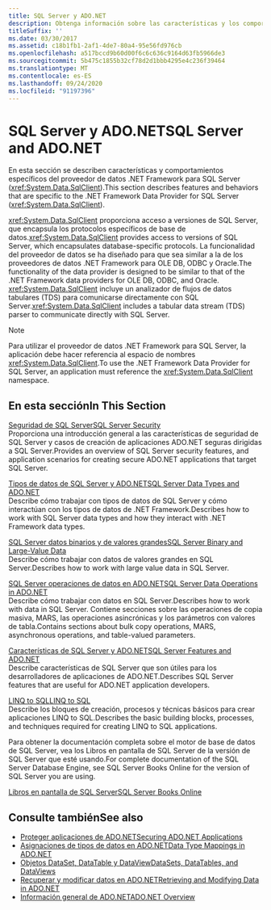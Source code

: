 ```yaml
---
title: SQL Server y ADO.NET
description: Obtenga información sobre las características y los comportamientos del proveedor de datos de .NET Framework para SQL Server, que encapsula los protocolos específicos de la base de datos.
titleSuffix: ''
ms.date: 03/30/2017
ms.assetid: c18b1fb1-2af1-4de7-80a4-95e56fd976cb
ms.openlocfilehash: a517bccd9b60d00f6c6c636c9164d63fb5966de3
ms.sourcegitcommit: 5b475c1855b32cf78d2d1bbb4295e4c236f39464
ms.translationtype: MT
ms.contentlocale: es-ES
ms.lasthandoff: 09/24/2020
ms.locfileid: "91197396"
---
```

# <a name="sql-server-and-adonet"></a><span data-ttu-id="a595b-103">SQL Server y ADO.NET</span><span class="sxs-lookup"><span data-stu-id="a595b-103">SQL Server and ADO.NET</span></span>

<span data-ttu-id="a595b-104">En esta sección se describen características y comportamientos específicos del proveedor de datos .NET Framework para SQL Server (<xref:System.Data.SqlClient>).</span><span class="sxs-lookup"><span data-stu-id="a595b-104">This section describes features and behaviors that are specific to the .NET Framework Data Provider for SQL Server (<xref:System.Data.SqlClient>).</span></span>  
  
 <span data-ttu-id="a595b-105"><xref:System.Data.SqlClient> proporciona acceso a versiones de SQL Server, que encapsula los protocolos específicos de base de datos.</span><span class="sxs-lookup"><span data-stu-id="a595b-105"><xref:System.Data.SqlClient> provides access to versions of SQL Server, which encapsulates database-specific protocols.</span></span> <span data-ttu-id="a595b-106">La funcionalidad del proveedor de datos se ha diseñado para que sea similar a la de los proveedores de datos .NET Framework para OLE DB, ODBC y Oracle.</span><span class="sxs-lookup"><span data-stu-id="a595b-106">The functionality of the data provider is designed to be similar to that of the .NET Framework data providers for OLE DB, ODBC, and Oracle.</span></span> <span data-ttu-id="a595b-107"><xref:System.Data.SqlClient> incluye un analizador de flujos de datos tabulares (TDS) para comunicarse directamente con SQL Server.</span><span class="sxs-lookup"><span data-stu-id="a595b-107"><xref:System.Data.SqlClient> includes a tabular data stream (TDS) parser to communicate directly with SQL Server.</span></span>  
  
> [!NOTE]
> <span data-ttu-id="a595b-108">Para utilizar el proveedor de datos .NET Framework para SQL Server, la aplicación debe hacer referencia al espacio de nombres <xref:System.Data.SqlClient>.</span><span class="sxs-lookup"><span data-stu-id="a595b-108">To use the .NET Framework Data Provider for SQL Server, an application must reference the <xref:System.Data.SqlClient> namespace.</span></span>  
  
## <a name="in-this-section"></a><span data-ttu-id="a595b-109">En esta sección</span><span class="sxs-lookup"><span data-stu-id="a595b-109">In This Section</span></span>  

 [<span data-ttu-id="a595b-110">Seguridad de SQL Server</span><span class="sxs-lookup"><span data-stu-id="a595b-110">SQL Server Security</span></span>](sql-server-security.md)  
 <span data-ttu-id="a595b-111">Proporciona una introducción general a las características de seguridad de SQL Server y casos de creación de aplicaciones ADO.NET seguras dirigidas a SQL Server.</span><span class="sxs-lookup"><span data-stu-id="a595b-111">Provides an overview of SQL Server security features, and application scenarios for creating secure ADO.NET applications that target SQL Server.</span></span>  
  
 [<span data-ttu-id="a595b-112">Tipos de datos de SQL Server y ADO.NET</span><span class="sxs-lookup"><span data-stu-id="a595b-112">SQL Server Data Types and ADO.NET</span></span>](sql-server-data-types.md)  
 <span data-ttu-id="a595b-113">Describe cómo trabajar con tipos de datos de SQL Server y cómo interactúan con los tipos de datos de .NET Framework.</span><span class="sxs-lookup"><span data-stu-id="a595b-113">Describes how to work with SQL Server data types and how they interact with .NET Framework data types.</span></span>  
  
 [<span data-ttu-id="a595b-114">SQL Server datos binarios y de valores grandes</span><span class="sxs-lookup"><span data-stu-id="a595b-114">SQL Server Binary and Large-Value Data</span></span>](sql-server-binary-and-large-value-data.md)  
 <span data-ttu-id="a595b-115">Describe cómo trabajar con datos de valores grandes en SQL Server.</span><span class="sxs-lookup"><span data-stu-id="a595b-115">Describes how to work with large value data in SQL Server.</span></span>  
  
 [<span data-ttu-id="a595b-116">SQL Server operaciones de datos en ADO.NET</span><span class="sxs-lookup"><span data-stu-id="a595b-116">SQL Server Data Operations in ADO.NET</span></span>](sql-server-data-operations.md)  
 <span data-ttu-id="a595b-117">Describe cómo trabajar con datos en SQL Server.</span><span class="sxs-lookup"><span data-stu-id="a595b-117">Describes how to work with data in SQL Server.</span></span> <span data-ttu-id="a595b-118">Contiene secciones sobre las operaciones de copia masiva, MARS, las operaciones asincrónicas y los parámetros con valores de tabla.</span><span class="sxs-lookup"><span data-stu-id="a595b-118">Contains sections about bulk copy operations, MARS, asynchronous operations, and table-valued parameters.</span></span>  
  
 [<span data-ttu-id="a595b-119">Características de SQL Server y ADO.NET</span><span class="sxs-lookup"><span data-stu-id="a595b-119">SQL Server Features and ADO.NET</span></span>](sql-server-features-and-adonet.md)  
 <span data-ttu-id="a595b-120">Describe características de SQL Server que son útiles para los desarrolladores de aplicaciones de ADO.NET.</span><span class="sxs-lookup"><span data-stu-id="a595b-120">Describes SQL Server features that are useful for ADO.NET application developers.</span></span>  
  
 [<span data-ttu-id="a595b-121">LINQ to SQL</span><span class="sxs-lookup"><span data-stu-id="a595b-121">LINQ to SQL</span></span>](./linq/index.md)  
 <span data-ttu-id="a595b-122">Describe los bloques de creación, procesos y técnicas básicos para crear aplicaciones LINQ to SQL.</span><span class="sxs-lookup"><span data-stu-id="a595b-122">Describes the basic building blocks, processes, and techniques required for creating LINQ to SQL applications.</span></span>  
  
 <span data-ttu-id="a595b-123">Para obtener la documentación completa sobre el motor de base de datos de SQL Server, vea los Libros en pantalla de SQL Server de la versión de SQL Server que esté usando.</span><span class="sxs-lookup"><span data-stu-id="a595b-123">For complete documentation of the SQL Server Database Engine, see SQL Server Books Online for the version of SQL Server you are using.</span></span>  
  
 [<span data-ttu-id="a595b-124">Libros en pantalla de SQL Server</span><span class="sxs-lookup"><span data-stu-id="a595b-124">SQL Server Books Online</span></span>](/sql/sql-server/sql-server-technical-documentation)  
  
## <a name="see-also"></a><span data-ttu-id="a595b-125">Consulte también</span><span class="sxs-lookup"><span data-stu-id="a595b-125">See also</span></span>

- [<span data-ttu-id="a595b-126">Proteger aplicaciones de ADO.NET</span><span class="sxs-lookup"><span data-stu-id="a595b-126">Securing ADO.NET Applications</span></span>](../securing-ado-net-applications.md)
- [<span data-ttu-id="a595b-127">Asignaciones de tipos de datos en ADO.NET</span><span class="sxs-lookup"><span data-stu-id="a595b-127">Data Type Mappings in ADO.NET</span></span>](../data-type-mappings-in-ado-net.md)
- [<span data-ttu-id="a595b-128">Objetos DataSet, DataTable y DataView</span><span class="sxs-lookup"><span data-stu-id="a595b-128">DataSets, DataTables, and DataViews</span></span>](../dataset-datatable-dataview/index.md)
- [<span data-ttu-id="a595b-129">Recuperar y modificar datos en ADO.NET</span><span class="sxs-lookup"><span data-stu-id="a595b-129">Retrieving and Modifying Data in ADO.NET</span></span>](../retrieving-and-modifying-data.md)
- [<span data-ttu-id="a595b-130">Información general de ADO.NET</span><span class="sxs-lookup"><span data-stu-id="a595b-130">ADO.NET Overview</span></span>](../ado-net-overview.md)
